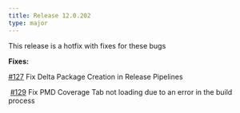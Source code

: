 ```yaml
---
title: Release 12.0.202
type: major
---
```


This release is a hotfix with fixes for these bugs

**Fixes:**

[\#127](https://github.com/azlamsalam/sfpowerscripts/pull/127)&nbsp;Fix Delta Package Creation in Release Pipelines

&nbsp;[\#129](https://github.com/azlamsalam/sfpowerscripts/pull/129)&nbsp;Fix PMD Coverage Tab not loading due to an error in the build process